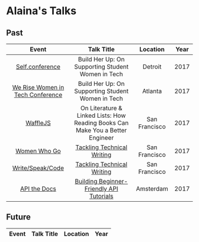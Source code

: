 # Alaina's Talks

## Past

| Event | Talk Title | Location | Year |
| :--------: | :--------: | :------: | :--: |
| [Self.conference](http://selfconference.org/) | Build Her Up: On Supporting Student Women in Tech | Detroit | 2017 |
| [We Rise Women in Tech Conference](https://werise.tech/) | Build Her Up: On Supporting Student Women in Tech | Atlanta | 2017 |
| [WaffleJS](https://wafflejs.com/) | On Literature & Linked Lists: How Reading Books Can Make You a Better Engineer | San Francisco | 2017 |
| [Women Who Go](https://www.meetup.com/Women-Who-Go/events/243464134/) | [Tackling Technical Writing](http://bit.ly/tw-talk) | San Francisco | 2017 |
| [Write/Speak/Code](https://www.meetup.com/WriteSpeakCode-SFBay/events/242556478/) | [Tackling Technical Writing](http://bit.ly/tw-talk) | San Francisco | 2017 |
| [API the Docs](http://apithedocs.org/amsterdam/) | [Building Beginner-Friendly API Tutorials](http://slides.com/alainakafkes/beginner-friendly-api-tutorials#/) | Amsterdam | 2017 |


## Future

| Event | Talk Title | Location | Year |
| :--------: | :--------: | :------: | :--: |
